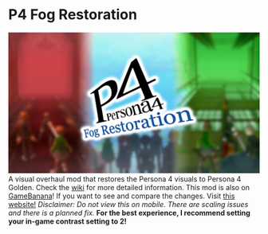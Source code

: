 # P4 Fog Restoration
![](https://raw.githubusercontent.com/BrawlerAce/p4g64.fogrestoration/master/assets/description/thumbnail_v2.png)
A visual overhaul mod that restores the Persona 4 visuals to Persona 4 Golden. Check the [wiki](https://github.com/BrawlerAce/p4g64.fogrestoration/wiki) for more detailed information. This mod is also on [GameBanana](https://gamebanana.com/wips/86080)!
If you want to see and compare the changes. Visit [this website!](https://p4gfogmod.maxineis.gay/) *Disclaimer: Do not view this on mobile. There are scaling issues and there is a planned fix.*
**For the best experience, I recommend setting your in-game contrast setting to 2!**
